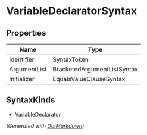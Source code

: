 # VariableDeclaratorSyntax

## Properties

| Name         | Type                        |
| ------------ | --------------------------- |
| Identifier   | SyntaxToken                 |
| ArgumentList | BracketedArgumentListSyntax |
| Initializer  | EqualsValueClauseSyntax     |

## SyntaxKinds

* VariableDeclarator

*\(Generated with [DotMarkdown](http://github.com/JosefPihrt/DotMarkdown)\)*
